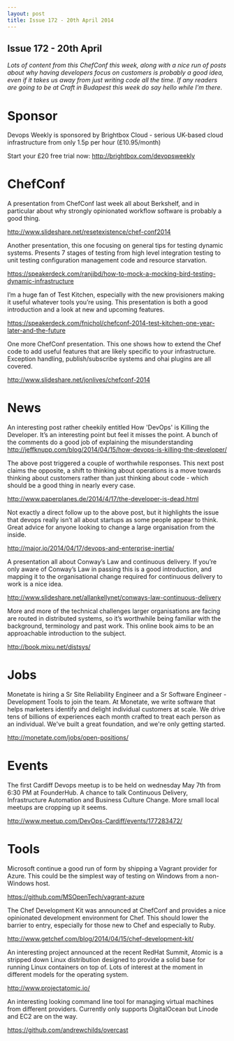 ```yaml
---
layout: post
title: Issue 172 - 20th April 2014
---
```


## Issue 172 - 20th April

_Lots of content from this ChefConf this week, along with a nice run of posts about why having developers focus on customers is probably a good idea, even if it takes us away from just writing code all the time. If any readers are going to be at Craft in Budapest this week do say hello while I’m there._


Sponsor
======

Devops Weekly is sponsored by Brightbox Cloud - serious UK-based cloud infrastructure from only 1.5p per hour (£10.95/month)

Start your £20 free trial now: http://brightbox.com/devopsweekly


ChefConf
=======

A presentation from ChefConf last week all about Berkshelf, and in particular about why strongly opinionated workflow software is probably a good thing.

http://www.slideshare.net/resetexistence/chef-conf2014


Another presentation, this one focusing on general tips for testing dynamic systems. Presents 7 stages of testing from high level integration testing to unit testing configuration management code and resource starvation.

https://speakerdeck.com/ranjibd/how-to-mock-a-mocking-bird-testing-dynamic-infrastructure


I’m a huge fan of Test Kitchen, especially with the new provisioners making it useful whatever tools you’re using. This presentation is both a good introduction and a look at new and upcoming features.

https://speakerdeck.com/fnichol/chefconf-2014-test-kitchen-one-year-later-and-the-future


One more ChefConf presentation. This one shows how to extend the Chef code to add useful features that are likely specific to your infrastructure. Exception handling, publish/subscribe systems and ohai plugins are all covered.

http://www.slideshare.net/jonlives/chefconf-2014


News
====

An interesting post rather cheekily entitled How 'DevOps' is Killing the Developer. It’s an interesting point but feel it misses the point. A bunch of the comments do a good job of explaining the misunderstanding
http://jeffknupp.com/blog/2014/04/15/how-devops-is-killing-the-developer/


The above post triggered a couple of worthwhile responses. This next post claims the opposite, a shift to thinking about operations is a move towards thinking about customers rather than just thinking about code - which should be a good thing in nearly every case.

http://www.paperplanes.de/2014/4/17/the-developer-is-dead.html


Not exactly a direct follow up to the above post, but it highlights the issue that devops really isn’t all about startups as some people appear to think. Great advice for anyone looking to change a large organisation from the inside.

http://major.io/2014/04/17/devops-and-enterprise-inertia/


A presentation all about Conway’s Law and continuous delivery. If you’re only aware of Conway’s Law in passing this is a good introduction, and mapping it to the organisational change required for continuous delivery to work is a nice idea.

http://www.slideshare.net/allankellynet/conways-law-continuous-delivery


More and more of the technical challenges larger organisations are facing are routed in distributed systems, so it’s worthwhile being familiar with the background, terminology and past work. This online book aims to be an approachable introduction to the subject.

http://book.mixu.net/distsys/


Jobs
====

Monetate is hiring a Sr Site Reliability Engineer and a Sr Software Engineer - Development Tools to join the team. At Monetate, we write software that helps marketers identify and delight individual customers at scale. We drive tens of billions of experiences each month crafted to treat each person as an individual. We've built a great foundation, and we're only getting started.

http://monetate.com/jobs/open-positions/


Events
=====

The first Cardiff Devops meetup is to be held on wednesday May 7th from 6:30 PM at FounderHub. A chance to talk Continuous Delivery, Infrastructure Automation and Business Culture Change. More small local meetups are cropping up it seems.

http://www.meetup.com/DevOps-Cardiff/events/177283472/


Tools
====

Microsoft continue a good run of form by shipping a Vagrant provider for Azure. This could be the simplest way of testing on Windows from a non-Windows host.

https://github.com/MSOpenTech/vagrant-azure


The Chef Development Kit was announced at ChefConf and provides a nice opinionated development environment for Chef. This should lower the barrier to entry, especially for those new to Chef and especially to Ruby.

http://www.getchef.com/blog/2014/04/15/chef-development-kit/


An interesting project announced at the recent RedHat Summit, Atomic is a stripped down Linux distribution designed to provide a solid base for running Linux containers on top of. Lots of interest at the moment in different models for the operating system.

http://www.projectatomic.io/


An interesting looking command line tool for managing virtual machines from different providers. Currently only supports DigitalOcean but Linode and EC2 are on the way.

https://github.com/andrewchilds/overcast
